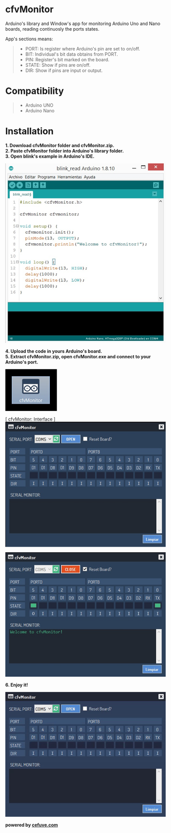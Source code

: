 # cfvMonitor
Arduino's library and Window's app for monitoring Arduino Uno and Nano boards, reading continuosly the ports states.

App's sections means:
> - PORT: Is register where Arduino's pin are set to on/off.
> - BIT: Individual's bit data obtains from PORT.
> - PIN: Register's bit marked on the board.
> - STATE: Show if pins are on/off.
> - DIR: Show if pins are input or output.

# Compatibility

> - Arduino UNO
> - Arduino Nano

# Installation

**1. Download cfvMonitor folder and cfvMonitor.zip.**</br>
**2. Paste cfvMonitor folder into Arduino's library folder.**</br>
**3. Open blink's example in Arduino's IDE.**</br>

![arduino_example](https://github.com/cefuve/cfvMonitor/blob/master/cfvMonitor/images/blink_example.jpg)

**4. Upload the code in yours Arduino's board.**</br>
**5. Extract cfvMonitor.zip, open cfvMonitor.exe and connect to your Arduino's port.**</br>

![cfvMonitor.exe](https://github.com/cefuve/cfvMonitor/blob/master/cfvMonitor/images/exe_file.jpg)

[ cfvMonitor: Interface ]</br>
![application](https://github.com/cefuve/cfvMonitor/blob/master/cfvMonitor/images/cfvMonitor_app.jpg)

![connected!](https://github.com/cefuve/cfvMonitor/blob/master/cfvMonitor/images/open_port.jpg)

**6. Enjoy it!**</br>


![animation](https://github.com/cefuve/cfvMonitor/blob/master/cfvMonitor/images/connect_app.gif)


**powered by <a href="https://cefuve.com">cefuve.com</a>**
